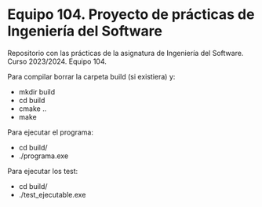 # Equipo 104. Proyecto de prácticas de Ingeniería del Software
Repositorio con las prácticas de la asignatura de Ingeniería del Software. Curso 2023/2024. Equipo 104.


Para compilar borrar la carpeta build (si existiera) y:
- mkdir build
- cd build
- cmake ..
- make

Para ejecutar el programa:
- cd build/
- ./programa.exe

Para ejecutar los test:
- cd build/
- ./test_ejecutable.exe
